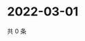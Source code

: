 # 2022-03-01

共 0 条

<!-- BEGIN WEIBO -->
<!-- 最后更新时间 Tue Mar 01 2022 10:06:56 GMT+0800 (China Standard Time) -->

<!-- END WEIBO -->
